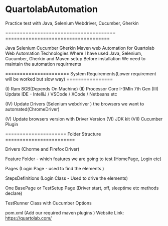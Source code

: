 # QuartolabAutomation

Practice test with Java, Selenium Webdriver, Cucumber, Gherkin

====================================== ====================================

Java Selenium Cucumber Gherkin Maven web Automation for Quartolab Web Automation Technologies Where I have used Java,
Selenium, Cucumber, Gherkin and Maven setup Before installation We need to maintain the automation requirments

====================== System Requirements(Lower requirement will be worked but slow way) ================

(I) Ram 8GB(Depends On Machine) (II) Processor Core I-3MIn 7th Gen (III) Update IDE - IntelliJ / VSCode / XCode /
Netbeans etc

(IV) Update Drivers (Selenium webdriver ) the browsers we want to automated(ChromeDriver)

(V) Update browsers version with Driver Version (VI) JDK kit  (VII) Cucumber Plugin

===================== Folder Structure ========================

Drivers (Chorme and Firefox Driver)

Feature Folder - which features we are going to test (HomePage, Login etc)

Pages (Login Page - used to find the elements )

StepsDefinitions (Login Class - Used to drive the elements)

One BasePage or TestSetup Page (Driver start, off, sleeptime etc methods declare)

TestRunner Class with Cucumber Options

pom.xml (Add our required maven plugins )
Website Link: https://quartolab.com/
